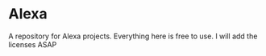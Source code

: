 # Alexa
A repository for Alexa projects. Everything here is free to use. I will add the licenses ASAP
